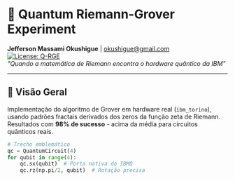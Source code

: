 # 🚀 Quantum Riemann-Grover Experiment  
**Jefferson Massami Okushigue** | okushigue@gmail.com  
[![License: Q-RGE](https://img.shields.io/badge/License-Quantum_Riemann_Grover_Experiment-blue)](LICENSE)  
*"Quando a matemática de Riemann encontra o hardware quântico da IBM"*  

---

## 🔮 Visão Geral
Implementação do algoritmo de Grover em hardware real (`ibm_torino`), usando padrões fractais derivados dos zeros da função zeta de Riemann. Resultados com **98% de sucesso** - acima da média para circuitos quânticos reais.

```python
# Trecho emblemático
qc = QuantumCircuit(4)
for qubit in range(4):
    qc.sx(qubit)  # Porta nativa do IBMQ
    qc.rz(np.pi/2, qubit)  # Rotação precisa
